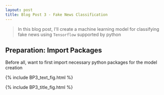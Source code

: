 ```yaml
---
layout: post
title: Blog Post 3 - Fake News Classification
---
```


> In this blog post, I'll create a machine learning model for classifying fake news using `Tensorflow` supported by python

## Preparation: Import Packages

Before all, want to first import necessary python packages for the model creation



{% include BP3_text_fig.html %}

{% include BP3_title_fig.html %}

